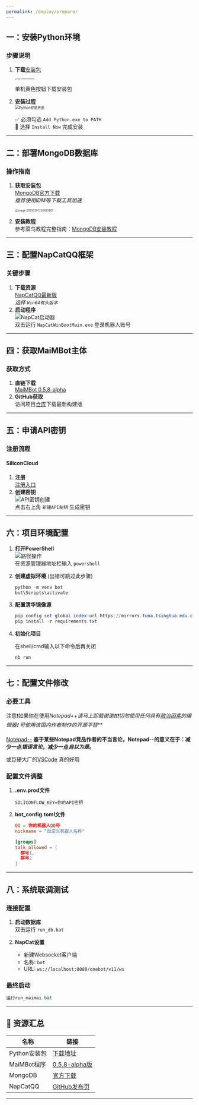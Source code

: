 ```yaml
---
permalink: /deploy/prepare/
---
```

## 一：安装Python环境

### 步骤说明

1. **下载**[安装包](https://www.python.org/downloads/)  

   <img src="https://zip-image.pages.dev/file/AgACAgUAAyEGAASIL8CVAAMKZ8saxfRoWJCPzj1nmdMVH7vH3eEAAtfGMRuICVlW1Gyk0xzvFHsBAAMCAAN3AAM2BA.png" alt="image-20250307230039422" style="zoom: 25%;" />

   单机黄色按钮下载安装包

2. **安装过程**  
   <img src="https://zip-image.pages.dev/file/AgACAgUAAyEGAASIL8CVAAMMZ8scf6pzzT58hSC1-SUXYr9uAdsAAubGMRuICVlWxkloUeFlWnEBAAMCAAN4AAM2BA.png" alt="Python安装界面" style="zoom:67%;" />  

   ✅ 必须勾选 `Add Python.exe to PATH`  
   🔘 选择 `Install Now` 完成安装

---

## 二：部署MongoDB数据库

### 操作指南

1. **获取安装包**  
   [MongoDB官方下载](https://fastdl.mongodb.org/windows/mongodb-windows-x86_64-8.0.5-signed.msi)  
   *推荐使用IDM等下载工具加速*

   <img src="https://zip-image.pages.dev/file/AgACAgUAAyEGAASIL8CVAAMJZ8sauA6a0rNHXOhYZORUnCVMeXgAAtbGMRuICVlWUz_BJiUCVq4BAAMCAAN4AAM2BA.png" alt="image-20250307230425907" style="zoom: 50%;" />

2. **安装教程**  
   参考菜鸟教程完整指南：[MongoDB安装教程](https://www.runoob.com/mongodb/mongodb-window-install.html)

---

## 三：配置NapCatQQ框架

### 关键步骤

1. **下载资源**  
   [NapCatQQ最新版](https://github.com/NapNeko/NapCatQQ/releases/)  
   *选择 `Win64有头版本`*
2. **启动程序**  
   ![NapCat启动器](https://i2.hdslb.com/bfs/new_dyn/3a9950df5b75386614cdcc0610c7d585442741548.png@412w.webp)  
   双击运行 `NapCatWinBootMain.exe` 登录机器人账号

---

## 四：获取MaiMBot主体

### 获取方式

1. **直链下载**  
   [MaiMBot 0.5.8-alpha](https://chouli.lanzout.com/iYZOh2pwjgwh)  
2. **GitHub获取**  
   访问项目[仓库](https://github.com/SengokuCola/MaiMBot)下载最新构建版

---

## 五：申请API密钥

### 注册流程

#### SiliconCloud

1. **注册**  
   [注册入口](https://cloud.siliconflow.cn/i/PIRi9yVx)
2. **创建密钥**  
   ![API密钥创建](https://zip-image.pages.dev/file/AgACAgUAAyEGAASIL8CVAAMNZ8sdQWDA7RWFUJBT2wUjW4t_cTAAAufGMRuICVlWju20CxOnA7cBAAMCAANtAAM2BA.webp)  
   点击右上角 `新建API秘钥` 生成密钥

---

## 六：项目环境配置

1. **打开PowerShell**  
   ![路径操作](https://zip-image.pages.dev/file/AgACAgUAAyEGAASIL8CVAAMQZ8sectU6fOetFSfQs41q3gQRD_MAAujGMRuICVlWb2trfFSzhXQBAAMCAANtAAM2BA.png)  
   在资源管理器地址栏输入 `powershell`

2. **创建虚拟环境**  (出错可跳过此步骤)

   ```powershell
   python -m venv bot
   bot\Scripts\activate 
   ```

3. **配置清华镜像源**  

   ```powershell
   pip config set global.index-url https://mirrors.tuna.tsinghua.edu.cn/pypi/web/simple
   pip install -r requirements.txt
   ```

4. **初始化项目**  

   在shell/cmd输入以下命令后再关闭

   ```powershell
   nb run
   ```

---

## 七：配置文件修改

### 必要工具

注意❗如果你在使用*Notepad++*请马上卸载谢谢❗❗❗切勿使用任何具有[政治因素](https://zhuanlan.zhihu.com/p/609192758)的编辑器❗ 可使用该国内作者制作的开源平替****

[Notepad--](https://gitee.com/cxasm/notepad--/releases/download/v3.2/Notepad--v3.2.0-plugin-Installer.exe)  **鉴于某些Notepad竞品作者的不当言论，Notepad--的意义在于：减少一点*错误言论*，减少一点*自以为是*。**

或巨硬大厂的[VSCode](https://code.visualstudio.com/download) 真的好用

### 配置文件调整

1. **.env.prod文件**  

   ```env
   SILICONFLOW_KEY=你的API密钥
   ```

2. **bot_config.toml文件**  

   ```toml
   QQ = 你的机器人QQ号
   nickname = "自定义机器人名称"
   
   [groups]
   talk_allowed = [
     群号1,
     群号2
   ]
   ```

---

## 八：系统联调测试

### 连接配置

1. **启动数据库**  
   双击运行 `run_db.bat`

2. **NapCat设置**  
   - 新建Websocket客户端  
   - 名称: `bot`  
   - URL: `ws://localhost:8080/onebot/v11/ws`

### 最终启动

```powershell
运行run_maimai.bat
```

---

## 📎 资源汇总

| 名称         | 链接                                                         |
| ------------ | ------------------------------------------------------------ |
| Python安装包 | [下载地址](https://www.python.org/downloads/)                |
| MaiMBot程序  | [0.5.8-alpha版](https://chouli.lanzout.com/iYZOh2pwjgwh)     |
| MongoDB      | [官方下载](https://fastdl.mongodb.org/windows/mongodb-windows-x86_64-8.0.5-signed.msi) |
| NapCatQQ     | [GitHub发布页](https://github.com/NapNeko/NapCatQQ/releases/) |

---
